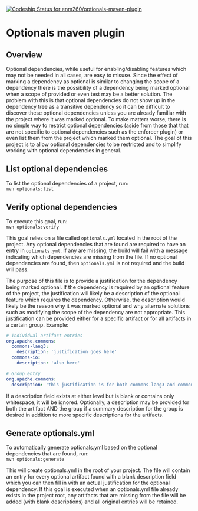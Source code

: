 [![Codeship Status for enm260/optionals-maven-plugin](https://app.codeship.com/projects/ef323120-19be-0137-b7bf-16c0539076f9/status?branch=master)](https://app.codeship.com/projects/328483)

# Optionals maven plugin
## Overview
Optional dependencies, while useful for enabling/disabling features which may not be needed in all cases, are easy to misuse.  Since the effect of marking a dependency as optional is similar to changing the scope of a dependency there is the possibility of a dependency being marked optional when a scope of provided or even test may be a better solution.  The problem with this is that optional dependencies do not show up in the dependency tree as a transitive dependency so it can be difficult to discover these optional dependencies unless you are already familiar with the project where it was marked optional.  To make matters worse, there is no simple way to restrict optional dependencies (aside from those that that are not specific to optional dependencies such as the enforcer plugin) or even list them from the project which marked them optional.  The goal of this project is to allow optional dependencies to be restricted and to simplify working with optional dependencies in general.

## List optional dependencies
To list the optional dependencies of a project, run:<br/>
`mvn optionals:list`

## Verify optional dependencies
To execute this goal, run:<br/>
`mvn optionals:verify`

This goal relies on a file called `optionals.yml` located in the root of the project.  Any optional dependencies that are found are required to have an entry in `optionals.yml`.  If any are missing, the build will fail with a message indicating which dependencies are missing from the file.  If no optional dependencies are found, then `optionals.yml` is not required and the build will pass.

The purpose of this file is to provide a justification for the dependency being marked optional.  If the dependency is required by an optional feature of the project, the justification will likely be a description of the optional feature which requires the dependency.  Otherwise, the description would likely be the reason why it was marked optional and why alternate solutions such as modifying the scope of the dependency are not appropriate.  This justification can be provided either for a specific artifact or for all artifacts in a certain group.  Example:<br/>

```yml
# Individual artifact entries
org.apache.commons:
  commons-lang3:
    description: 'justification goes here'
  commons-io:
    description: 'also here'

# Group entry
org.apache.commons:
  description: 'this justification is for both commons-lang3 and commons-io'
```

If a description field exists at either level but is blank or contains only whitespace, it will be ignored.  Optionally, a description may be provided for both the artifact AND the group if a summary description for the group is desired in addition to more specific descriptions for the artifacts.

## Generate optionals.yml
To automatically generate optionals.yml based on the optional dependencies that are found, run:<br/>
`mvn optionals:generate`

This will create optionals.yml in the root of your project.  The file will contain an entry for every optional artifact found with a blank description field which you can then fill in with an actual justification for the optional dependency.  If this goal is executed when an optionals.yml file already exists in the project root, any artifacts that are missing from the file will be added (with blank descriptions) and all original entries will be retained.